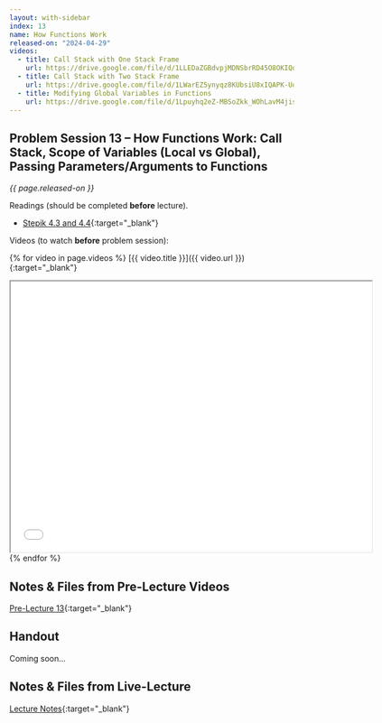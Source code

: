 ```yaml
---
layout: with-sidebar
index: 13
name: How Functions Work
released-on: "2024-04-29"
videos:
  - title: Call Stack with One Stack Frame
    url: https://drive.google.com/file/d/1LLEDaZGBdvpjMDNSbrRD45O8OKIQqykJ
  - title: Call Stack with Two Stack Frame
    url: https://drive.google.com/file/d/1LWarEZ5ynyqz8KUbsiU8xIQAPK-UqDdv
  - title: Modifying Global Variables in Functions
    url: https://drive.google.com/file/d/1Lpuyhq2eZ-MBSoZkk_WOhLavM4jiswq3
---
```


## Problem Session 13 – How Functions Work: Call Stack, Scope of Variables (Local vs Global), Passing Parameters/Arguments to Functions

_{{ page.released-on }}_

Readings (should be completed **before** lecture). 
- [Stepik 4.3 and 4.4](https://stepik.org/lesson/567183/step/1?unit=561456){:target="_blank"}

Videos (to watch **before** problem session):

{% for video in page.videos %}
[{{ video.title }}]({{ video.url }}){:target="_blank"}

<iframe src="{{ video.url }}/preview" width="640" height="480" allow="autoplay"></iframe>
{% endfor %}

## Notes & Files from Pre-Lecture Videos

[Pre-Lecture 13](https://github.com/ucsd-cse8a-sp24/ucsd-cse8a-sp24.github.io/tree/main/_pre-lectures/lecture-13){:target="_blank"}

## Handout

Coming soon...

## Notes & Files from Live-Lecture

[Lecture Notes](https://drive.google.com/drive/folders/10uG6A0dR6ipkomBneY80PNfL7Jx5PPcT?usp=sharing){:target="_blank"}
